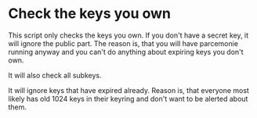 # Check the keys you own

This script only checks the keys you own.
If you don't have a secret key, it will ignore the public part.
The reason is, that you will have parcemonie running anyway and
you can't do anything about expiring keys you don't own.

It will also check all subkeys.

It will ignore keys that have expired already.
Reason is, that everyone most likely has old 1024 keys
in their keyring and don't want to be alerted about them.
